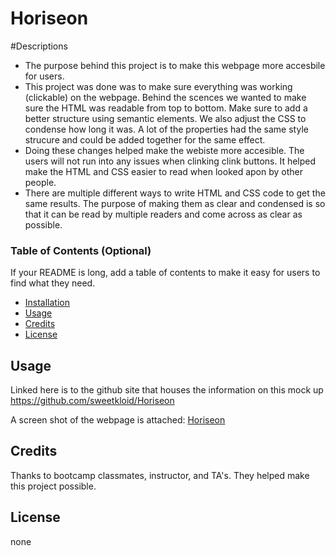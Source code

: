 # Horiseon

#Descriptions

- The purpose behind this project is to make this webpage more accesbile for users.
- This project was done was to make sure everything was working (clickable) on the webpage. Behind the scences we wanted to make sure the HTML was readable from top to bottom. Make sure to add a better structure using semantic elements. We also adjust the CSS to condense how long it was. A lot of the properties had the same style strucure and could be added together for the same effect.
- Doing these changes helped make the webiste more accesible. The users will not run into any issues when clinking clink buttons. It helped make the HTML and CSS easier to read when looked apon by other people.
- There are multiple different ways to write HTML and CSS code to get the same results. The purpose of making them as clear and condensed is so that it can be read by multiple readers and come across as clear as possible.

### Table of Contents (Optional)

If your README is long, add a table of contents to make it easy for users to find what they need.

- [Installation](#installation)
- [Usage](#usage)
- [Credits](#credits)
- [License](#license)


## Usage

Linked here is to the github site that houses the information on this mock up https://github.com/sweetkloid/Horiseon

A screen shot of the webpage is attached: [Horiseon](assets/images/Screenshot%202023-03-23%20193512.jpg)

## Credits

Thanks to bootcamp classmates, instructor, and TA's. They helped make this project possible.

## License

none

